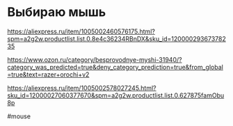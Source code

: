 # Выбираю мышь

https://aliexpress.ru/item/1005002460576175.html?spm=a2g2w.productlist.list.0.8e4c36234RBnDX&sku_id=12000029367378235

https://www.ozon.ru/category/besprovodnye-myshi-31940/?category_was_predicted=true&deny_category_prediction=true&from_global=true&text=razer+orochi+v2

https://aliexpress.ru/item/1005002578027245.html?sku_id=12000027060377670&spm=a2g2w.productlist.list.0.627875famObu8p

#mouse